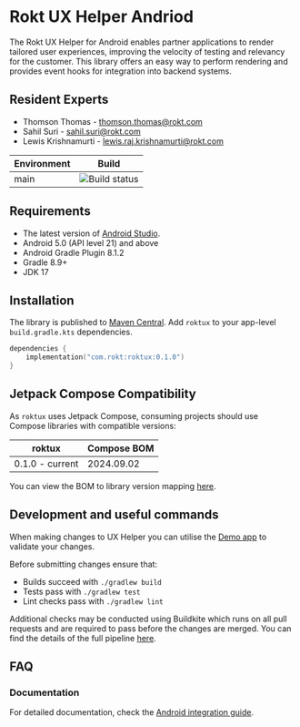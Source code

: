 # Rokt UX Helper Andriod

The Rokt UX Helper for Android enables partner applications to render tailored user experiences, improving the velocity of testing and relevancy for the customer. This library offers an easy way to perform rendering and provides event hooks for integration into backend systems.

## Resident Experts

-   Thomson Thomas - <thomson.thomas@rokt.com>
-   Sahil Suri - <sahil.suri@rokt.com>
-   Lewis Krishnamurti - <lewis.raj.krishnamurti@rokt.com>

| Environment | Build                                                                                               |
| ----------- | --------------------------------------------------------------------------------------------------- |
| main        | ![Build status](https://badge.buildkite.com/923371345b3dcc70e1ce4927a4bb937ef7134e2ae30498965b.svg) |

## Requirements

-   The latest version of [Android Studio](https://developer.android.com/studio).
-   Android 5.0 (API level 21) and above
-   Android Gradle Plugin 8.1.2
-   Gradle 8.9+
-   JDK 17

## Installation

The library is published to [Maven Central](https://central.sonatype.com/artifact/com.rokt/roktux).
Add `roktux` to your app-level `build.gradle.kts` dependencies.

```kotlin
dependencies {
    implementation("com.rokt:roktux:0.1.0")
}
```

## Jetpack Compose Compatibility

As `roktux` uses Jetpack Compose, consuming projects should use Compose libraries with compatible versions:

| roktux          | Compose BOM |
| --------------- | ----------- |
| 0.1.0 - current | 2024.09.02  |

You can view the BOM to library version mapping [here](https://developer.android.com/develop/ui/compose/bom/bom-mapping).

## Development and useful commands

When making changes to UX Helper you can utilise the [Demo app](demoapp/README.md) to validate your changes.

Before submitting changes ensure that:

-   Builds succeed with `./gradlew build`
-   Tests pass with `./gradlew test`
-   Lint checks pass with `./gradlew lint`

Additional checks may be conducted using Buildkite which runs on all pull requests and are required to pass before the changes are merged. You can find the details of the full pipeline [here](.buildkite/pipeline.yml).

## FAQ

### Documentation

For detailed documentation, check the [Android integration guide](https://docs.rokt.com/server-to-server/android/).
